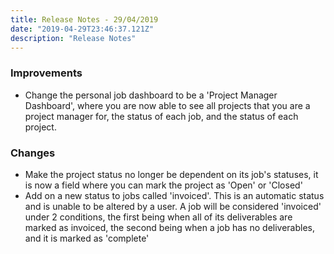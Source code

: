 ```yaml
---
title: Release Notes - 29/04/2019
date: "2019-04-29T23:46:37.121Z"
description: "Release Notes"
---
```


### Improvements

- Change the personal job dashboard to be a 'Project Manager Dashboard', where you are now able to see all projects that you are
  a project manager for, the status of each job, and the status of each project.

### Changes

- Make the project status no longer be dependent on its job's statuses, it is now a field where you can mark the project as
  'Open' or 'Closed'
- Add on a new status to jobs called 'invoiced'. This is an automatic status and is unable to be altered by a user.
  A job will be considered 'invoiced' under 2 conditions, the first being when all of its deliverables are marked as invoiced,
  the second being when a job has no deliverables, and it is marked as 'complete'
